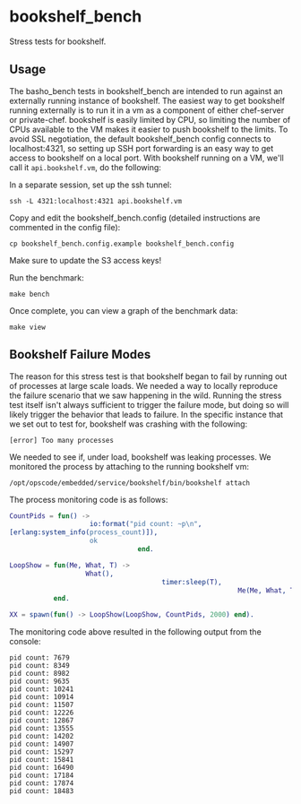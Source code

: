# bookshelf_bench

Stress tests for bookshelf.

## Usage

The basho_bench tests in bookshelf_bench are intended to run against an externally running instance of bookshelf. The easiest way to get bookshelf running externally is to run it in a vm as a component of either chef-server or private-chef. bookshelf is easily limited by CPU, so limiting the number of CPUs available to the VM makes it easier to push bookshelf to the limits. To avoid SSL negotiation, the default bookshelf_bench config connects to localhost:4321, so setting up SSH port forwarding is an easy way to get access to bookshelf on a local port. With bookshelf running on a VM, we'll call it `api.bookshelf.vm`, do the following:

In a separate session, set up the ssh tunnel:

```
ssh -L 4321:localhost:4321 api.bookshelf.vm
```

Copy and edit the bookshelf_bench.config (detailed instructions are commented in the config file):

```
cp bookshelf_bench.config.example bookshelf_bench.config
```

Make sure to update the S3 access keys!

Run the benchmark:

```
make bench
```

Once complete, you can view a graph of the benchmark data:

```
make view
```

## Bookshelf Failure Modes

The reason for this stress test is that bookshelf began to fail by running out of processes at large scale loads. We needed a way to locally reproduce the failure scenario that we saw happening in the wild. Running the stress test  itself isn't always sufficient to trigger the failure mode, but doing so will likely trigger the behavior that leads to failure. In the specific instance that we set out to test for, bookshelf was crashing with the following:

```
[error] Too many processes
```

We needed to see if, under load, bookshelf was leaking processes. We monitored the process by attaching to the running bookshelf vm:

```
/opt/opscode/embedded/service/bookshelf/bin/bookshelf attach
```

The process monitoring code is as follows:

```erlang
CountPids = fun() ->
                    io:format("pid count: ~p\n",
[erlang:system_info(process_count)]),
                    ok
                                end.

LoopShow = fun(Me, What, T) ->
                   What(),
                                      timer:sleep(T),
                                                         Me(Me, What, T)
           end.

XX = spawn(fun() -> LoopShow(LoopShow, CountPids, 2000) end).
```

The monitoring code above resulted in the following output from the console:

```
pid count: 7679
pid count: 8349
pid count: 8982
pid count: 9635
pid count: 10241
pid count: 10914
pid count: 11507
pid count: 12226
pid count: 12867
pid count: 13555
pid count: 14202
pid count: 14907
pid count: 15297
pid count: 15841
pid count: 16490
pid count: 17184
pid count: 17874
pid count: 18483
```
